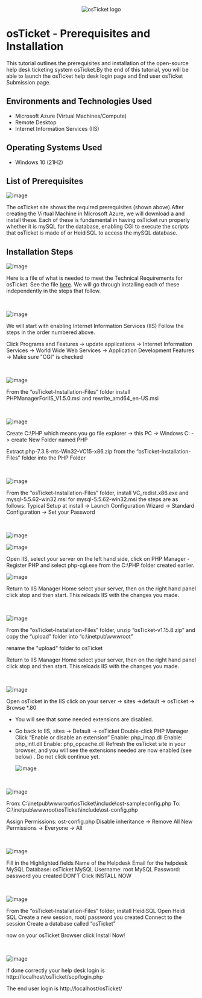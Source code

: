 <p align="center">
<img src="https://i.imgur.com/Clzj7Xs.png" alt="osTicket logo"/>
</p>

<h1>osTicket - Prerequisites and Installation</h1>
This tutorial outlines the prerequisites and installation of the open-source help desk ticketing system osTicket.By the end of this tutorial, you will be able to launch the osTicket help desk login page and End user osTicket Submission page. <br />


<h2>Environments and Technologies Used</h2>

- Microsoft Azure (Virtual Machines/Compute)
- Remote Desktop
- Internet Information Services (IIS)

<h2>Operating Systems Used </h2>

- Windows 10</b> (21H2)

<h2>List of Prerequisites</h2>

![image](https://github.com/user-attachments/assets/ddbb4903-1124-4882-bf3c-ff3da220f66d)

The osTicket site shows the required prerequisites (shown above).After creating the Virtual Machine in Microsoft Azure, we will download a and install these. Each of these is fundamental in having osTicket run properly whether it is mySQL for the database, enabling CGI to execute the scripts that osTicket is made of or HeidiSQL to access the mySQL database. 

<h2>Installation Steps</h2>

<p>
  
![image](https://github.com/user-attachments/assets/e398a658-d888-4b36-92bc-aff7744895f8)

</p>

<p>
Here is a file of what is needed to meet the Technical Requirements for osTicket. See the file  <a href="www.linkedin.com/in/annabel-salgado-69b67340">here</a>. We will go through installing each of these independently in the steps that follow. 
</p>
<br />

<p>
  
![image](https://github.com/user-attachments/assets/c3ee499a-489b-4df2-844a-364de6a45d24)

</p>
<p>
We will start with enabling Internet Information Services (IIS)
Follow the steps in the order numbered above. 

Click Programs and Features -> update applications -> Internet Information Services -> World Wide Web Services -> Application Development Features -> Make sure "CGI" is checked

</p>
<br />

<p>
  
![image](https://github.com/user-attachments/assets/f7d0a7bc-9f67-4b41-a79f-f1f9c9ef8be0)

</p>
<p>
From the “osTicket-Installation-Files” folder install PHPManagerForIIS_V1.5.0.msi and rewrite_amd64_en-US.msi
</p>
<br />

<p>
  
![image](https://github.com/user-attachments/assets/33281e2a-b32d-499f-bc16-44421e4bfa02)


</p>
<p>
Create C:\PHP
  which means you go file explorer -> this PC -> Windows C: -> create New Folder named PHP

Extract php-7.3.8-nts-Win32-VC15-x86.zip from the “osTicket-Installation-Files” folder into the PHP Folder 

</p>
<br />
<p>
  
![image](https://github.com/user-attachments/assets/c0f6d102-2b8d-44ac-bbe2-ccc3e00c4302)

</p>

<p>
From the “osTicket-Installation-Files” folder, install VC_redist.x86.exe and mysql-5.5.62-win32.msi
for mysql-5.5.62-win32.msi the steps are as follows: 
  Typical Setup at install -> Launch Configuration Wizard  -> Standard Configuration -> Set your Password

</p>
<br />

<p>
  
![image](https://github.com/user-attachments/assets/e12a4c06-ee20-4043-969d-73d642220f16)

![image](https://github.com/user-attachments/assets/8378396e-c0be-4c18-9938-96a51d38ef63)

</p>
<p>
Open IIS, select your server on the left hand side, click on PHP Manager
-Register PHP and select php-cgi.exe from the C:\PHP folder created earlier.
  
![image](https://github.com/user-attachments/assets/ff8c5997-4d6f-4ed0-8741-a2d06c3acb3e)

Return to IIS Manager Home select your server, then on the right hand panel click stop and then start. This reloads IIS with the changes you made. 

</p>
<br />
<p
  
![image](https://github.com/user-attachments/assets/c5ac2ea8-d4dd-4bfc-b83c-fed17ac355fa)

</p>
<p>
From the “osTicket-Installation-Files” folder, unzip “osTicket-v1.15.8.zip” and copy the “upload” folder into “c:\inetpub\wwwroot”

rename the "upload" folder to osTicket

Return to IIS Manager Home select your server, then on the right hand panel click stop and then start. This reloads IIS with the changes you made. 
 
</p>
<br />
<p>

![image](https://github.com/user-attachments/assets/e1110245-0043-489b-aff0-33e6e07a889e)

</p>
<p>
Open osTicket
  in the IIS click on your server -> sites ->default -> osTicket -> Browse *.80

  - You will see that some needed extensions are disabled.
  - Go back to IIS, sites -> Default -> osTicket
    Double-click PHP Manager
    Click “Enable or disable an extension”
    Enable: php_imap.dll
    Enable: php_intl.dll
    Enable: php_opcache.dll
    Refresh the osTicket site in your browser, and you will see the extensions needed are now enabled (see below) . Do not click continue yet.

    ![image](https://github.com/user-attachments/assets/ce64cb6a-5df9-4255-9276-d84052292ede)


</p>
<br />
<p>
  
![image](https://github.com/user-attachments/assets/35ed50b9-54af-4b6f-a6e0-ba326972f0c4)

</p>
<p>
From: C:\inetpub\wwwroot\osTicket\include\ost-sampleconfig.php
To: C:\inetpub\wwwroot\osTicket\include\ost-config.php

Assign Permissions: ost-config.php
Disable inheritance -> Remove All
New Permissions -> Everyone -> All


</p>
<br />
<p>
  
![image](https://github.com/user-attachments/assets/afd8bb17-f23e-4c39-a800-e4767635d22a)

</p>
<p>
Fill in the Highlighted fields 
Name of the Helpdesk
Email for the helpdesk
MySQL Database: osTicket
MySQL Username: root
MySQL Password: password you created
DON'T Click INSTALL NOW
  
</p>
<br />

<p>
  
![image](https://github.com/user-attachments/assets/b9293572-1c97-4fc9-b843-d9926bf35cde)

</p>
<p>
From the “osTicket-Installation-Files” folder, install HeidiSQL 
Open Heidi SQL
Create a new session, root/ password you created
Connect to the session
Create a database called “osTicket”

now on your osTicket Browser click Install Now! 

</p>
<br />


<p>
  
![image](https://github.com/user-attachments/assets/60b3f562-917c-4f8c-858e-1e2d1b9cab43)

</p>
<p>

if done correctly your help desk login is http://localhost/osTicket/scp/login.php

The end user login is http://localhost/osTicket/
</p>
<br />

